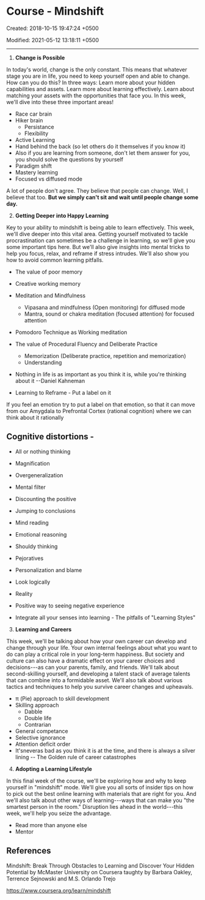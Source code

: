 # Course - Mindshift

Created: 2018-10-15 19:47:24 +0500

Modified: 2021-05-12 13:18:11 +0500

---

1. **Change is Possible**

In today's world, change is the only constant. This means that whatever stage you are in life, you need to keep yourself open and able to change. How can you do this? In three ways: Learn more about your hidden capabilities and assets. Learn more about learning effectively. Learn about matching your assets with the opportunities that face you. In this week, we'll dive into these three important areas!

- Race car brain
- Hiker brain
  - Persistance
  - Flexibility
- Active Learning
- Hand behind the back (so let others do it themselves if you know it)
- Also if you are learning from someone, don't let them answer for you, you should solve the questions by yourself
- Paradigm shift
- Mastery learning
- Focused vs diffused mode

A lot of people don't agree. They believe that people can change. Well, I believe that too. **But we simply can't sit and wait until people change some day.**

2. **Getting Deeper into Happy Learning**

Key to your ability to mindshift is being able to learn effectively. This week, we'll dive deeper into this vital area. Getting yourself motivated to tackle procrastination can sometimes be a challenge in learning, so we'll give you some important tips here. But we'll also give insights into mental tricks to help you focus, relax, and reframe if stress intrudes. We'll also show you how to avoid common learning pitfalls.

- The value of poor memory
- Creative working memory
- Meditation and Mindfulness
  - Vipasana and mindfulness (Open monitoring) for diffused mode
  - Mantra, sound or chakra meditation (focused attention) for focused attention
- Pomodoro Technique as Working meditation

- The value of Procedural Fluency and Deliberate Practice
  - Memorization (Deliberate practice, repetition and memorization)
  - Understanding
- Nothing in life is as important as you think it is, while you're thinking about it --Daniel Kahneman
- Learning to Reframe - Put a label on it

If you feel an emotion try to put a label on that emotion, so that it can move from our Amygdala to Prefrontal Cortex (rational cognition) where we can think about it rationally

## Cognitive distortions -

- All or nothing thinking
- Magnification
- Overgeneralization
- Mental filter
- Discounting the positive
- Jumping to conclusions
- Mind reading
- Emotional reasoning
- Shouldy thinking
- Pejoratives
- Personalization and blame

- Look logically
- Reality
- Positive way to seeing negative experience

- Integrate all your senses into learning - The pitfalls of "Learning Styles"

3. **Learning and Careers**

This week, we'll be talking about how your own career can develop and change through your life. Your own internal feelings about what you want to do can play a critical role in your long-term happiness. But society and culture can also have a dramatic effect on your career choices and decisions---as can your parents, family, and friends. We'll talk about second-skilling yourself, and developing a talent stack of average talents that can combine into a formidable asset. We'll also talk about various tactics and techniques to help you survive career changes and upheavals.

- π (Pie) approach to skill development
- Skilling approach
  - Dabble
  - Double life
  - Contrarian
- General competance
- Selective ignorance
- Attention deficit order
- It'sneveras bad as you think it is at the time, and there is always a silver lining -- The Golden rule of career catastrophes

4. **Adopting a Learning Lifestyle**

In this final week of the course, we'll be exploring how and why to keep yourself in "mindshift" mode. We'll give you all sorts of insider tips on how to pick out the best online learning with materials that are right for you. And we'll also talk about other ways of learning---ways that can make you "the smartest person in the room." Disruption lies ahead in the world---this week, we'll help you seize the advantage.

- Read more than anyone else
- Mentor

## References

Mindshift: Break Through Obstacles to Learning and Discover Your Hidden Potential by McMaster University on Coursera taughty by Barbara Oakley, Terrence Sejnowski and M.S. Orlando Trejo

<https://www.coursera.org/learn/mindshift>
